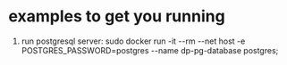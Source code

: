 # examples to get you running

1. run postgresql server:
    sudo docker run -it --rm --net host -e POSTGRES_PASSWORD=postgres --name dp-pg-database postgres;